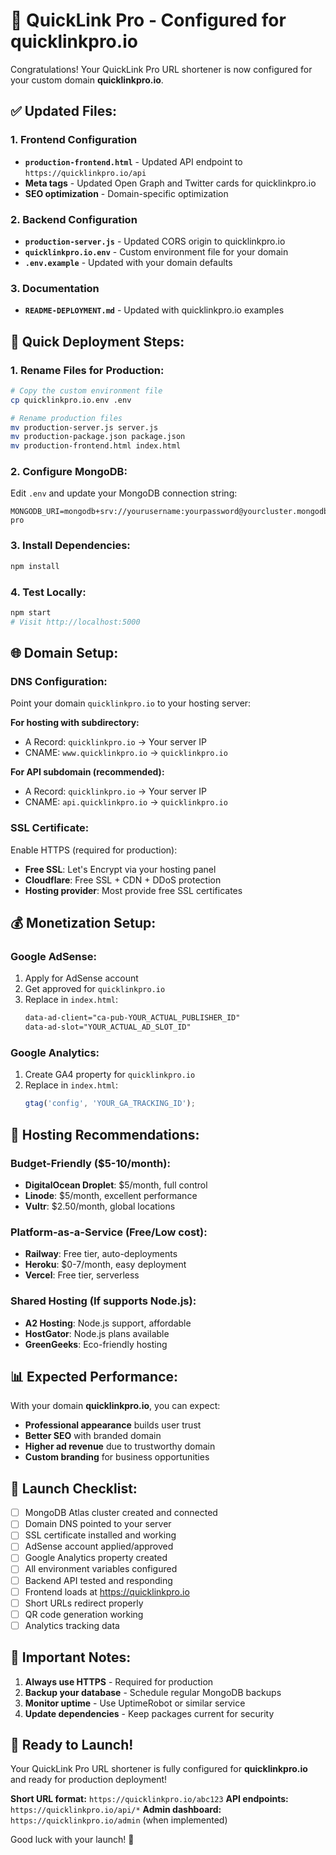 # 🎉 QuickLink Pro - Configured for quicklinkpro.io

Congratulations! Your QuickLink Pro URL shortener is now configured for your custom domain **quicklinkpro.io**.

## ✅ **Updated Files:**

### **1. Frontend Configuration**
- **`production-frontend.html`** - Updated API endpoint to `https://quicklinkpro.io/api`
- **Meta tags** - Updated Open Graph and Twitter cards for quicklinkpro.io
- **SEO optimization** - Domain-specific optimization

### **2. Backend Configuration**
- **`production-server.js`** - Updated CORS origin to quicklinkpro.io
- **`quicklinkpro.io.env`** - Custom environment file for your domain
- **`.env.example`** - Updated with your domain defaults

### **3. Documentation**
- **`README-DEPLOYMENT.md`** - Updated with quicklinkpro.io examples

## 🚀 **Quick Deployment Steps:**

### **1. Rename Files for Production:**
```bash
# Copy the custom environment file
cp quicklinkpro.io.env .env

# Rename production files
mv production-server.js server.js
mv production-package.json package.json
mv production-frontend.html index.html
```

### **2. Configure MongoDB:**
Edit `.env` and update your MongoDB connection string:
```env
MONGODB_URI=mongodb+srv://yourusername:yourpassword@yourcluster.mongodb.net/quicklink-pro
```

### **3. Install Dependencies:**
```bash
npm install
```

### **4. Test Locally:**
```bash
npm start
# Visit http://localhost:5000
```

## 🌐 **Domain Setup:**

### **DNS Configuration:**
Point your domain `quicklinkpro.io` to your hosting server:

**For hosting with subdirectory:**
- A Record: `quicklinkpro.io` → Your server IP
- CNAME: `www.quicklinkpro.io` → `quicklinkpro.io`

**For API subdomain (recommended):**
- A Record: `quicklinkpro.io` → Your server IP  
- CNAME: `api.quicklinkpro.io` → `quicklinkpro.io`

### **SSL Certificate:**
Enable HTTPS (required for production):
- **Free SSL**: Let's Encrypt via your hosting panel
- **Cloudflare**: Free SSL + CDN + DDoS protection
- **Hosting provider**: Most provide free SSL certificates

## 💰 **Monetization Setup:**

### **Google AdSense:**
1. Apply for AdSense account
2. Get approved for `quicklinkpro.io`
3. Replace in `index.html`:
   ```html
   data-ad-client="ca-pub-YOUR_ACTUAL_PUBLISHER_ID"
   data-ad-slot="YOUR_ACTUAL_AD_SLOT_ID"
   ```

### **Google Analytics:**
1. Create GA4 property for `quicklinkpro.io`
2. Replace in `index.html`:
   ```javascript
   gtag('config', 'YOUR_GA_TRACKING_ID');
   ```

## 🔧 **Hosting Recommendations:**

### **Budget-Friendly ($5-10/month):**
- **DigitalOcean Droplet**: $5/month, full control
- **Linode**: $5/month, excellent performance
- **Vultr**: $2.50/month, global locations

### **Platform-as-a-Service (Free/Low cost):**
- **Railway**: Free tier, auto-deployments
- **Heroku**: $0-7/month, easy deployment
- **Vercel**: Free tier, serverless

### **Shared Hosting (If supports Node.js):**
- **A2 Hosting**: Node.js support, affordable
- **HostGator**: Node.js plans available
- **GreenGeeks**: Eco-friendly hosting

## 📊 **Expected Performance:**

With your domain **quicklinkpro.io**, you can expect:
- **Professional appearance** builds user trust
- **Better SEO** with branded domain
- **Higher ad revenue** due to trustworthy domain
- **Custom branding** for business opportunities

## 🎯 **Launch Checklist:**

- [ ] MongoDB Atlas cluster created and connected
- [ ] Domain DNS pointed to your server
- [ ] SSL certificate installed and working
- [ ] AdSense account applied/approved
- [ ] Google Analytics property created
- [ ] All environment variables configured
- [ ] Backend API tested and responding
- [ ] Frontend loads at https://quicklinkpro.io
- [ ] Short URLs redirect properly
- [ ] QR code generation working
- [ ] Analytics tracking data

## 🚨 **Important Notes:**

1. **Always use HTTPS** - Required for production
2. **Backup your database** - Schedule regular MongoDB backups
3. **Monitor uptime** - Use UptimeRobot or similar service
4. **Update dependencies** - Keep packages current for security

## 🎉 **Ready to Launch!**

Your QuickLink Pro URL shortener is fully configured for **quicklinkpro.io** and ready for production deployment!

**Short URL format:** `https://quicklinkpro.io/abc123`
**API endpoints:** `https://quicklinkpro.io/api/*`
**Admin dashboard:** `https://quicklinkpro.io/admin` (when implemented)

Good luck with your launch! 🚀
